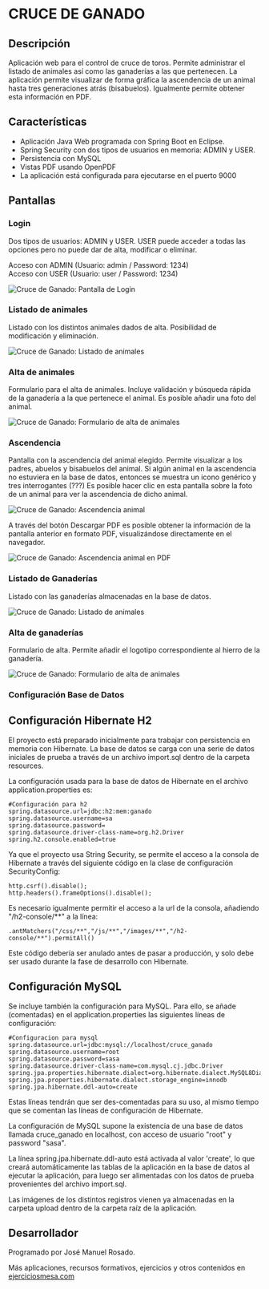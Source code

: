 # CRUCE DE GANADO

## Descripción

Aplicación web para el control de cruce de toros. Permite administrar el listado de animales así como las ganaderías a las que pertenecen. La aplicación permite visualizar de forma gráfica la ascendencia de un animal hasta tres generaciones atrás (bisabuelos). Igualmente permite obtener esta información en PDF.

## Características

- Aplicación Java Web programada con Spring Boot en Eclipse.
- Spring Security con dos tipos de usuarios en memoria: ADMIN y USER.
- Persistencia con MySQL
- Vistas PDF usando OpenPDF
- La aplicación está configurada para ejecutarse en el puerto 9000

## Pantallas

### Login

Dos tipos de usuarios: ADMIN y USER. USER puede acceder a todas las opciones pero no puede dar de alta, modificar o eliminar.  

Acceso con ADMIN (Usuario: admin  / Password:  1234)  
Acceso con USER (Usuario: user  /  Password:  1234)



![Cruce de Ganado: Pantalla de Login](https://ejerciciosmesa.com/images/cruce-ganado/login.png)


### Listado de animales

Listado con los distintos animales dados de alta. Posibilidad de modificación y eliminación.

![Cruce de Ganado: Listado de animales](https://ejerciciosmesa.com/images/cruce-ganado/listado_animal.png)


### Alta de animales

Formulario para el alta de animales. Incluye validación y búsqueda rápida de la ganadería a la que pertenece el animal. Es posible añadir una foto del animal.


![Cruce de Ganado: Formulario de alta de animales](https://ejerciciosmesa.com/images/cruce-ganado/alta_animal.png)


### Ascendencia

Pantalla con la ascendencia del animal elegido. Permite visualizar a los padres, abuelos y bisabuelos del animal.
Si algún animal en la ascendencia no estuviera en la base de datos, entonces se muestra un icono genérico y tres interrogantes (???)
Es posible hacer clic en esta pantalla sobre la foto de un animal para ver la ascendencia de dicho animal.


![Cruce de Ganado: Ascendencia animal](https://ejerciciosmesa.com/images/cruce-ganado/ascendencia.png)


A través del botón Descargar PDF es posible obtener la información de la pantalla anterior en formato PDF, visualizándose directamente en el navegador.

![Cruce de Ganado: Ascendencia animal en PDF](https://ejerciciosmesa.com/images/cruce-ganado/ascendencia_pdf.png)

### Listado de Ganaderías

Listado con las ganaderías almacenadas en la base de datos.

![Cruce de Ganado: Listado de animales](https://ejerciciosmesa.com/images/cruce-ganado/listado_ganaderias.png)

### Alta de ganaderías

Formulario de alta. Permite añadir el logotipo correspondiente al hierro de la ganadería.

![Cruce de Ganado: Formulario de alta de animales](https://ejerciciosmesa.com/images/cruce-ganado/alta_ganaderias.png)

### Configuración Base de Datos

## Configuración Hibernate H2

El proyecto está preparado inicialmente para trabajar con persistencia en memoria con Hibernate. La base de datos se carga con una serie
de datos iniciales de prueba a través de un archivo import.sql dentro de la carpeta resources.

La configuración usada para la base de datos de Hibernate en el archivo application.properties es:

```
#Configuración para h2
spring.datasource.url=jdbc:h2:mem:ganado
spring.datasource.username=sa
spring.datasource.password=
spring.datasource.driver-class-name=org.h2.Driver
spring.h2.console.enabled=true
```

Ya que el proyecto usa String Security, se permite el acceso a la consola de Hibernate a través del siguiente código en la 
clase de configuración SecurityConfig:

```
http.csrf().disable();
http.headers().frameOptions().disable();
```

Es necesario igualmente permitir el acceso a la url de la consola, añadiendo "/h2-console/**" a la línea:

```
.antMatchers("/css/**","/js/**","/images/**","/h2-console/**").permitAll()
```

Este código debería ser anulado antes de pasar a producción, y solo debe ser usado durante la fase de desarrollo con Hibernate.

## Configuración MySQL

Se incluye también la configuración para MySQL. Para ello, se añade (comentadas) en el application.properties las siguientes líneas
de configuración:

```
#Configuracion para mysql
spring.datasource.url=jdbc:mysql://localhost/cruce_ganado
spring.datasource.username=root
spring.datasource.password=sasa
spring.datasource.driver-class-name=com.mysql.cj.jdbc.Driver
spring.jpa.properties.hibernate.dialect=org.hibernate.dialect.MySQL8Dialect
spring.jpa.properties.hibernate.dialect.storage_engine=innodb
spring.jpa.hibernate.ddl-auto=create
```

Estas líneas tendrán que ser des-comentadas para su uso, al mismo tiempo que se comentan las líneas de configuración de Hibernate.  

La configuración de MySQL supone la existencia de una base de datos llamada cruce_ganado en localhost, con acceso de usuario "root" y
password "sasa".  

La línea spring.jpa.hibernate.ddl-auto está activada al valor 'create', lo que creará automáticamente las tablas de la aplicación en la 
base de datos al ejecutar la aplicación, para luego ser alimentadas con los datos de prueba provenientes del archivo import.sql.  

Las imágenes de los distintos registros vienen ya almacenadas en la carpeta upload dentro de la carpeta raíz de la aplicación.


## Desarrollador

Programado por José Manuel Rosado.  

Más aplicaciones, recursos formativos, ejercicios y otros contenidos en [ejerciciosmesa.com](https://ejerciciosmesa.com)


